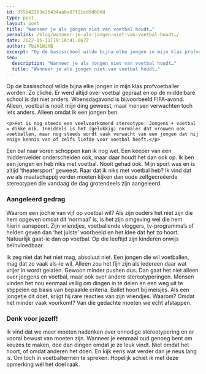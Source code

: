 ```yaml
---
id: 355b42203e26434aaba87f21cd0db0dd
type: post
layout: post
title: "Wanneer je als jongen niet van voetbal houdt…"
permalink: /blog/wanneer-je-als-jongen-niet-van-voetbal-houdt…/
date: 2022-05-11T19:16:41.067Z
author: 7biA1WiYB
excerpt: "Op de basisschool wilde bijna elke jongen in mijn klas profvoetballer worden. Zo cliché. Er werd altijd over voetbal gepraat en op de middelbare school is dat niet anders. Woensdagavond is bijvoorbeeld FIFA-avond. Alleen, voetbal is nooit mijn ding geweest, maar mensen verwachten toch iets anders. Alleen omdat ik een jongen ben.  "
seo:
  description: "Wanneer je als jongen niet van voetbal houdt…"
  title: "Wanneer je als jongen niet van voetbal houdt…"
---
```

Op de basisschool wilde bijna elke jongen in mijn klas profvoetballer worden. Zo cliché. Er werd altijd over voetbal gepraat en op de middelbare school is dat niet anders. Woensdagavond is bijvoorbeeld FIFA-avond. Alleen, voetbal is nooit mijn ding geweest, maar mensen verwachten toch iets anders. Alleen omdat ik een jongen ben.  

    <p>Het is nog steeds een veelvoorkomend stereotype: Jongens + voetbal = dikke mik. Inmiddels is het (gelukkig) normaler dat vrouwen ook voetballen, maar nog steeds wordt vaak verwacht van een jongen dat hij enige kennis van of zelfs liefde voor voetbal heeft.</p>
<p>Een bal naar voren schoppen kan ik nog wel. Een keeper van een middenvelder onderscheiden ook, maar daar houdt het dan ook op. Ik ben een jongen en heb niks met voetbal. Nooit gehad ook. Mijn sport was en is altijd ‘theatersport’ geweest. Raar dat ik niks met voetbal heb? Ik vind dat we als maatschappij verder moeten kijken dan oude zelfgecreëerde stereotypen die vandaag de dag grotendeels zijn aangeleerd.</p>
<h3>Aangeleerd gedrag</h3>
<p>Waarom een jochie van vijf op voetbal wil? Als zijn ouders het niet zijn die hem opgeven omdat dit ‘normaal’ is, is het zijn omgeving wel die hem hierin aanspoort. Zijn vriendjes, voetballende vloggers, tv-programma’s of helden geven dan ‘het juiste’ voorbeeld en het idee dat het zo hoort. Natuurlijk gaat-ie dan op voetbal. Op die leeftijd zijn kinderen onwijs beïnvloedbaar.</p>
<p>Ik zeg niet dat het niet mag, absoluut niet. Een jongen die wil voetballen, mag dat zo vaak als-ie wil. Alleen zou het fijn zijn als iedereen daar wat vrijer in wordt gelaten. Gewoon minder pushen dus. Dan gaat het niet alleen over jongens en voetbal, maar ook over andere stereotyperingen. Mensen vinden het nou eenmaal veilig om dingen in te delen en een weg uit te stippelen op basis van bepaalde criteria. Ballet hoort bij meisjes. Als een jongetje dit doet, krijgt hij rare reacties van zijn vriendjes. Waarom? Omdat het minder vaak voorkomt? Van die gedachte moeten we echt afstappen. </p>
<h3>Denk voor jezelf!</h3>
<p>Ik vind dat we meer moeten nadenken over onnodige stereotypering en er vooral bewust van moeten zijn. Wanneer je eenmaal oud genoeg bent om keuzes te maken, doe dan dingen omdat je ze leuk vindt. Niet omdat het hoort, of omdat anderen het doen. En kijk eens wat verder dan je neus lang is. Om toch in voetbaltermen te spreken: Hopelijk schiet ik met deze opmerking wél het doel raak.</p>  
